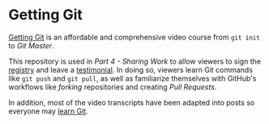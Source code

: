 # Getting Git
[Getting Git](https://gettinggit.com) is an affordable and comprehensive video course from `git init` to *Git Master*.

This repository is used in *Part 4 - Sharing Work* to allow viewers to sign the [registry](registry.txt) and leave a [testimonial](testimonials.md). In doing so, viewers learn Git commands like `git push` and `git pull`, as well as familiarize themselves with GitHub's workflows like *forking* repositories and creating *Pull Requests*.

In addition, most of the video transcripts have been adapted into posts so everyone may [learn Git](https://gettinggit.com/learn).
